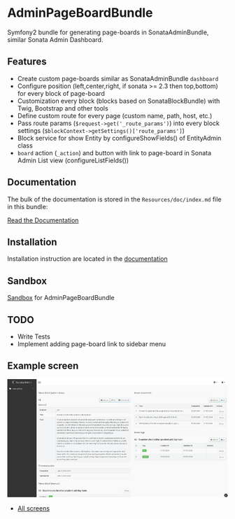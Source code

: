 AdminPageBoardBundle
====================

Symfony2 bundle for generating page-boards in SonataAdminBundle, similar Sonata Admin Dashboard.

Features
------------

- Create custom page-boards similar as SonataAdminBundle `dashboard`
- Configure position (left,center,right, if sonata >= 2.3 then top,bottom) for every block of page-board
- Customization every block (blocks based on SonataBlockBundle) with Twig, Bootstrap and other tools
- Define custom route for every page (custom name, path, host, etc.)
- Pass route params (`$request->get('_route_params')`) into every block settings (`$blockContext->getSettings()['route_params']`)
- Block service for show Entity by configureShowFields() of EntityAdmin class
- `board` action (`_action`) and button with link to page-board in Sonata Admin List view (configureListFields())


Documentation
------------

The bulk of the documentation is stored in the `Resources/doc/index.md` file in this bundle:

[Read the Documentation](https://github.com/suncat2000/AdminPageBoardBundle/tree/master/Resources/doc/index.md)

Installation
------------

Installation instruction are located in the [documentation](https://github.com/suncat2000/AdminPageBoardBundle/tree/master/Resources/doc/index.md)

Sandbox
------------

[Sandbox](https://github.com/suncat2000/admin-page-board-sandbox) for AdminPageBoardBundle

TODO
------------

- Write Tests
- Implement adding page-board link to sidebar menu

Example screen
------------
![](https://raw.githubusercontent.com/suncat2000/AdminPageBoardBundle/master/Resources/doc/screen4.png)
- [All screens](https://github.com/suncat2000/AdminPageBoardBundle/tree/master/Resources/doc/screens.md)